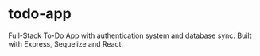 # todo-app
Full-Stack To-Do App with authentication system and database sync. Built with Express, Sequelize and React.

